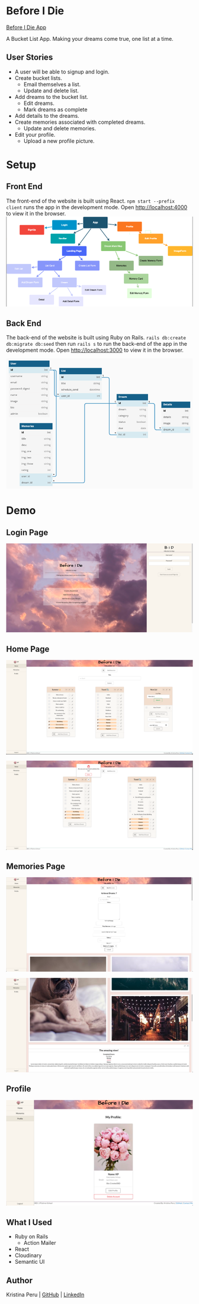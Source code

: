 # Before I Die

[Before I Die App](https://beforeidieapp.herokuapp.com/)

A Bucket List App. Making your dreams come true, one list at a time.

## User Stories

* A user will be able to signup and login.
* Create bucket lists.
  * Email themselves a list.
  * Update and delete list.
* Add dreams to the bucket list.
  * Edit dreams.
  * Mark dreams as complete
* Add details to the dreams.
* Create memories associated with completed dreams.
  * Update and delete memories.
* Edit your profile.
  * Upload a new profile picture.

# Setup

## Front End

The front-end of the website is built using React.
`npm start --prefix client` runs the app in the development mode.
Open [http://localhost:4000](http://localhost:4000) to view it in the browser.
![Components](./client/src/images/CompTree.png)

## Back End

The back-end of the website is built using Ruby on Rails.
`rails db:create db:migrate db:seed` then run `rails s` to run the back-end of the app in the development mode.
Open [http://localhost:3000](http://localhost:3000) to view it in the browser.

![ERD](./client/src/images/ERD.png)

# Demo

## Login Page
![Login/Signup Page](./client/src/images/Login.png)

## Home Page
![Landing Page](./client/src/images/LP1.png)

![Landing Page](./client/src/images/LP2.png)

## Memories Page

![Landing Page](./client/src/images/AddMem.png)

![Landing Page](./client/src/images/MemDetail.png)

## Profile

![Landing Page](./client/src/images/Profile.png)

## What I Used

* Ruby on Rails
  * Action Mailer
* React
* Cloudinary
* Semantic UI

## Author

Kristina Peru | [GitHub](https://github.com/krisperu) | [LinkedIn](https://www.linkedin.com/in/kristina-peru-205557189/)
